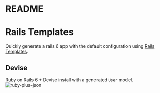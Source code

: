# README

# Rails Templates

Quickly generate a rails 6 app with the default configuration
using [Rails Templates](http://guides.rubyonrails.org/rails_application_templates.html).


## Devise
Ruby on Rails 6 + Devise install with a generated `User` model.
![ruby-plus-json](https://user-images.githubusercontent.com/16132307/27632466-f3d41940-5c25-11e7-9b43-e6e71cb7fa7e.png)
